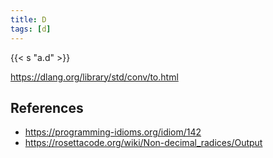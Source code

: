 ```yaml
---
title: D
tags: [d]
---
```


{{< s "a.d" >}}

<https://dlang.org/library/std/conv/to.html>

## References

- <https://programming-idioms.org/idiom/142>
- <https://rosettacode.org/wiki/Non-decimal_radices/Output>
